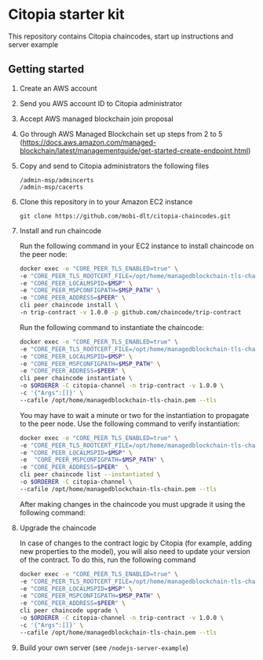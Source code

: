 # Citopia starter kit
This repository contains Citopia chaincodes, start up instructions and server example


## Getting started

1. Create an AWS account
2. Send you AWS account ID to Citopia administrator
3. Accept AWS managed blockchain join proposal
4. Go through AWS Managed Blockchain set up steps from 2 to 5 (https://docs.aws.amazon.com/managed-blockchain/latest/managementguide/get-started-create-endpoint.html)
5. Copy and send to Citopia administrators the following files
    ```
    /admin-msp/admincerts
    /admin-msp/cacerts
    ```
6. Clone this repository in to your Amazon EC2 instance
   ```
   git clone https://github.com/mobi-dlt/citopia-chaincodes.git 
   ```

7. Install and run chaincode

    Run the following command in your EC2 instance to install chaincode on the peer node:
    
    ```sh
    docker exec -e "CORE_PEER_TLS_ENABLED=true" \
    -e "CORE_PEER_TLS_ROOTCERT_FILE=/opt/home/managedblockchain-tls-chain.pem" \
    -e "CORE_PEER_LOCALMSPID=$MSP" \
    -e "CORE_PEER_MSPCONFIGPATH=$MSP_PATH" \
    -e "CORE_PEER_ADDRESS=$PEER" \
    cli peer chaincode install \
    -n trip-contract -v 1.0.0 -p github.com/chaincode/trip-contract
    ```
    
    Run the following command to instantiate the chaincode:
    
    ```sh
    docker exec -e "CORE_PEER_TLS_ENABLED=true" \
    -e "CORE_PEER_TLS_ROOTCERT_FILE=/opt/home/managedblockchain-tls-chain.pem" \
    -e "CORE_PEER_LOCALMSPID=$MSP" \
    -e "CORE_PEER_MSPCONFIGPATH=$MSP_PATH" \
    -e "CORE_PEER_ADDRESS=$PEER" \
    cli peer chaincode instantiate \
    -o $ORDERER -C citopia-channel -n trip-contract -v 1.0.0 \
    -c '{"Args":[]}' \
    --cafile /opt/home/managedblockchain-tls-chain.pem --tls
    ```
    
    You may have to wait a minute or two for the instantiation to propagate to the peer node. 
    Use the following command to verify instantiation:
    
    ```sh
    docker exec -e "CORE_PEER_TLS_ENABLED=true" \
    -e "CORE_PEER_TLS_ROOTCERT_FILE=/opt/home/managedblockchain-tls-chain.pem" \
    -e "CORE_PEER_LOCALMSPID=$MSP" \
    -e  "CORE_PEER_MSPCONFIGPATH=$MSP_PATH" \
    -e "CORE_PEER_ADDRESS=$PEER"  \
    cli peer chaincode list --instantiated \
    -o $ORDERER -C citopia-channel \
    --cafile /opt/home/managedblockchain-tls-chain.pem --tls
    ```
    
    After making changes in the chaincode you must upgrade it using the following command:
    
8. Upgrade the chaincode

    In case of changes to the contract logic by Citopia (for example, adding new properties to the model),
     you will also need to update your version of the contract. To do this, run the following command
    
    ```sh
    docker exec -e "CORE_PEER_TLS_ENABLED=true" \
    -e "CORE_PEER_TLS_ROOTCERT_FILE=/opt/home/managedblockchain-tls-chain.pem" \
    -e "CORE_PEER_LOCALMSPID=$MSP" \
    -e "CORE_PEER_MSPCONFIGPATH=$MSP_PATH" \
    -e "CORE_PEER_ADDRESS=$PEER" \
    cli peer chaincode upgrade \
    -o $ORDERER -C citopia-channel -n trip-contract -v 1.0.0 \
    -c '{"Args":[]}' \
    --cafile /opt/home/managedblockchain-tls-chain.pem --tls
    ```
    
9. Build your own server (see `/nodejs-server-example`)
